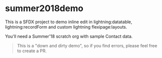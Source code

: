 # summer2018demo

This is a SFDX project to demo inline edit in lightning:datatable, lightning:recordForm and custom lightning flexipage:layouts.

You'll need a Summer'18 scratch org with sample Contact data.

> This is a "down and dirty demo", so if you find errors, please feel free to create a PR.

